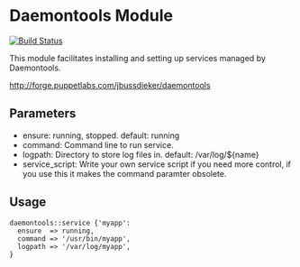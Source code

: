 # Daemontools Module

[![Build Status](https://travis-ci.org/jbussdieker/puppet-daemontools.png?branch=master)](https://travis-ci.org/jbussdieker/puppet-daemontools)

This module facilitates installing and setting up services managed by Daemontools.

http://forge.puppetlabs.com/jbussdieker/daemontools

## Parameters

 * ensure: running, stopped. default: running
 * command: Command line to run service.
 * logpath: Directory to store log files in. default: /var/log/${name}
 * service_script: Write your own service script if you need more control, if you use this it makes the command paramter obsolete.

## Usage

    daemontools::service {'myapp':
      ensure  => running,
      command => '/usr/bin/myapp',
      logpath => '/var/log/myapp',
    }
